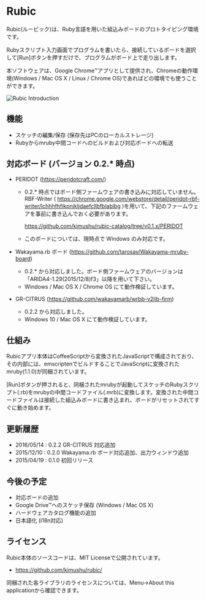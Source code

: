 # Rubic
Rubic(ルービック)は、Ruby言語を用いた組込みボードのプロトタイピング環境です。

Rubyスクリプト入力画面でプログラムを書いたら、接続しているボードを選択して[Run]ボタンを押すだけで、プログラムがボード上で走り出します。

本ソフトウェアは、Google Chrome&trade;アプリとして提供され、Chromeの動作環境(Windows / Mac OS X / Linux / Chrome OS)であればどの環境でも使うことができます。

![Rubic Introduction](http://drive.google.com/uc?export=view&id=0Bwxb9sJ6SGTDZzFGb2dtM1N4OG8)

## 機能
- スケッチの編集/保存 (保存先はPCのローカルストレージ)
- Rubyからmruby中間コードへのビルドおよび対応ボードへの転送

## 対応ボード (バージョン 0.2.\* 時点)
- PERIDOT (https://peridotcraft.com/)
  - 0.2.\* 時点ではボード側ファームウェアの書き込みに対応していません。
    RBF-Writer ( https://chrome.google.com/webstore/detail/peridot-rbf-writer/lchhhfhfikpnikljdaefcllbfblabibg )を用いて、下記のファームウェアを事前に書き込んでおく必要があります。

    https://github.com/kimushu/rubic-catalog/tree/v0.1.x/PERIDOT
  - このボードについては、現時点で Windows のみ対応です。

- Wakayama.rb ボード (https://github.com/tarosay/Wakayama-mruby-board)
  - 0.2.\* から対応しました。ボード側ファームウェアのバージョンは「ARIDA4-1.29(2015/12/8)f3」以降を用いて下さい。
  - Windows / Mac OS X / Chrome OS にて動作検証しています。

- GR-CITRUS (https://github.com/wakayamarb/wrbb-v2lib-firm)
  - 0.2.2 から対応しました。
  - Windows 10 / Mac OS X にて動作検証しています。

## 仕組み
Rubicアプリ本体はCoffeeScriptから変換されたJavaScriptで構成されており、その内部には、emscriptenでビルドすることでJavaScriptに変換されたmruby(1.1.0)が同梱されています。

[Run]ボタンが押されると、同梱されたmrubyが起動してスケッチのRubyスクリプト(.rb)をmrubyの中間コードファイル(.mrb)に変換します。変換された中間コードファイルは接続した組込みボードに書き込まれ、ボードがリセットされてすぐに動き始めます。
## 更新履歴
- 2016/05/14 : 0.2.2 GR-CITRUS 対応追加
- 2015/12/10 : 0.2.0 Wakayama.rb ボード対応追加、出力ウィンドウ追加
- 2015/04/19 : 0.1.0 初回リリース

## 今後の予定
- 対応ボードの追加
- Google Drive&trade;へのスケッチ保存 (Windows / Mac OS X)
- ハードウェアカタログ機能の追加
- 日本語化 (i18n対応)

## ライセンス
Rubic本体のソースコードは、MIT Licenseで公開されています。
- https://github.com/kimushu/rubic/

同梱された各ライブラリのライセンスについては、Menu→About this applicationから確認できます。
